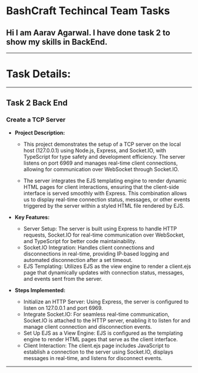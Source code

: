 # BashCraft Techincal Team Tasks

## Hi I am Aarav Agarwal. I have done task 2 to show my skills in BackEnd.

---

# Task Details:

---

## Task 2 Back End

### Create a TCP Server

- **Project Description:**
  - This project demonstrates the setup of a TCP server on the local host (127.0.0.1) using Node.js, Express, and Socket.IO, with TypeScript for type safety and development efficiency. The server listens on port 6969 and manages real-time client connections, allowing for   communication over WebSocket through Socket.IO.

  - The server integrates the EJS templating engine to render dynamic HTML pages for client interactions, ensuring that the client-side interface is served smoothly with Express. This combination allows us to display real-time connection status, messages, or other events triggered by the server within a styled HTML file rendered by EJS.

- **Key Features:**
  - Server Setup: The server is built using Express to handle HTTP requests, Socket.IO for real-time communication over WebSocket, and TypeScript for better code maintainability.
  - Socket.IO Integration: Handles client connections and disconnections in real-time, providing IP-based logging and automated disconnection after a set timeout.
  - EJS Templating: Utilizes EJS as the view engine to render a client.ejs page that dynamically updates with connection status, messages, and events sent from the server.

- **Steps Implemented:**
  - Initialize an HTTP Server: Using Express, the server is configured to listen on 127.0.0.1 and port 6969.
  - Integrate Socket.IO: For seamless real-time communication, Socket.IO is attached to the HTTP server, enabling it to listen for and manage client connection and disconnection events.
  - Set Up EJS as a View Engine: EJS is configured as the templating engine to render HTML pages that serve as the client interface.
  - Client Interaction: The client.ejs page includes JavaScript to establish a connection to the server using Socket.IO, displays messages in real-time, and listens for disconnect events.

---
